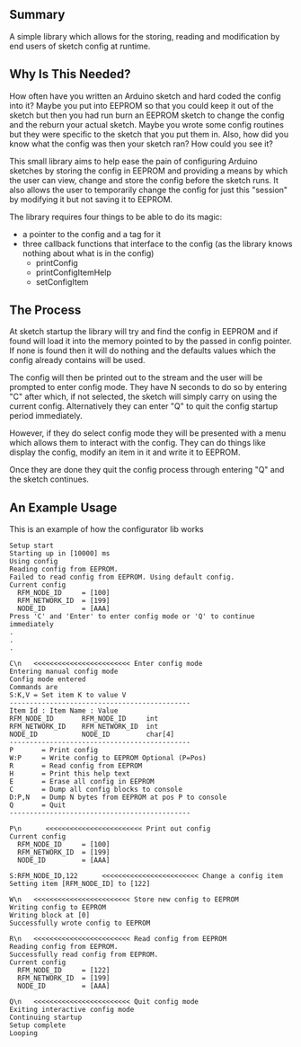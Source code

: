 
## Summary
A simple library which allows for the storing, reading and modification by end users of sketch config at runtime.

## Why Is This Needed?
How often have you written an Arduino sketch and hard coded the config into it?
Maybe you put into EEPROM so that you could keep it out of the sketch but then you had run 
burn an EEPROM sketch to change the config and the reburn your actual sketch.
Maybe you wrote some config routines but they were specific to the sketch that you put them in.
Also, how did you know what the config was then your sketch ran? How could you see it?

This small library aims to help ease the pain of configuring Arduino sketches by storing the config 
in EEPROM and providing a means by which the user can view, change and store the config before the 
sketch runs. It also allows the user to temporarily change the config for just this "session" by
modifying it but not saving it to EEPROM.

The library requires four things to be able to do its magic:
 - a pointer to the config and a tag for it
 - three callback functions that interface to the config (as the library knows nothing about what is in the config)
   - printConfig
   - printConfigItemHelp
   - setConfigItem

## The Process
At sketch startup the library will try and find the config in EEPROM and if found will 
load it into the memory pointed to by the passed in config pointer. If none is found then 
it will do nothing and the defaults values which the config already contains will be used.

The config will then be printed out to the stream and the user will be prompted to enter config mode.
They have N seconds to do so by entering "C" after which, if not selected, the sketch will simply carry on using the current config.
Alternatively they can enter "Q" to quit the config startup period immediately.

However, if they do select config mode they will be presented with a menu which allows them to interact with the config.
They can do things like display the config, modify an item in it and write it to EEPROM.

Once they are done they quit the config process through entering "Q" and the sketch continues.
 
## An Example Usage

This is an example of how the configurator lib works

```
Setup start
Starting up in [10000] ms
Using config
Reading config from EEPROM.
Failed to read config from EEPROM. Using default config.
Current config
  RFM_NODE_ID     = [100]
  RFM_NETWORK_ID  = [199]
  NODE_ID         = [AAA]
Press 'C' and 'Enter' to enter config mode or 'Q' to continue immediately
.
.
.

C\n   <<<<<<<<<<<<<<<<<<<<<<<< Enter config mode
Entering manual config mode
Config mode entered
Commands are
S:K,V = Set item K to value V
---------------------------------------------
Item Id : Item Name : Value
RFM_NODE_ID       RFM_NODE_ID     int
RFM_NETWORK_ID    RFM_NETWORK_ID  int
NODE_ID           NODE_ID         char[4]
---------------------------------------------
P       = Print config
W:P     = Write config to EEPROM Optional (P=Pos) 
R       = Read config from EEPROM
H       = Print this help text
E       = Erase all config in EEPROM
C       = Dump all config blocks to console
D:P,N   = Dump N bytes from EEPROM at pos P to console
Q       = Quit
---------------------------------------------

P\n      <<<<<<<<<<<<<<<<<<<<<<<< Print out config
Current config
  RFM_NODE_ID     = [100]
  RFM_NETWORK_ID  = [199]
  NODE_ID         = [AAA]

S:RFM_NODE_ID,122      <<<<<<<<<<<<<<<<<<<<<<<< Change a config item
Setting item [RFM_NODE_ID] to [122]

W\n   <<<<<<<<<<<<<<<<<<<<<<<< Store new config to EEPROM
Writing config to EEPROM
Writing block at [0]
Successfully wrote config to EEPROM

R\n   <<<<<<<<<<<<<<<<<<<<<<<< Read config from EEPROM
Reading config from EEPROM.
Successfully read config from EEPROM.
Current config
  RFM_NODE_ID     = [122]
  RFM_NETWORK_ID  = [199]
  NODE_ID         = [AAA]

Q\n   <<<<<<<<<<<<<<<<<<<<<<<< Quit config mode
Exiting interactive config mode
Continuing startup
Setup complete
Looping
```
